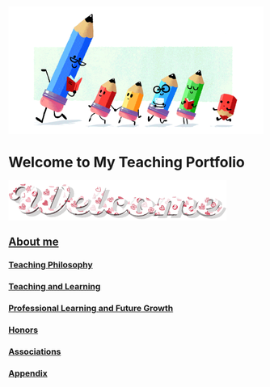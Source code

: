 <img src="teacher-gif.gif" align="center"/>

# Welcome to My Teaching Portfolio

<img src="welcome-19.gif" align="center"/>

## [About me](./about.md)

### [Teaching Philosophy](#teaching-philosophy-1)

### [Teaching and Learning](#teaching-and-learning-1)

### [Professional Learning and Future Growth](#professional-learning-and-future-growth-1)
  
### [Honors](#honors-1)
  
### [Associations](#associations-1)

### [Appendix](#appendix-1)


